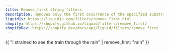 ```yaml
---
title: Remove_first string filters
description: Removes only the first occurrence of the specified substring from a string.
liquidjs: https://liquidjs.com/filters/remove_first.html
shopify: https://shopify.github.io/liquid/filters/remove_first/
shopifyDev: https://shopify.dev/docs/api/liquid/filters/remove_first
---
```

{{ "I strained to see the train through the rain" | remove_first: "rain" }}